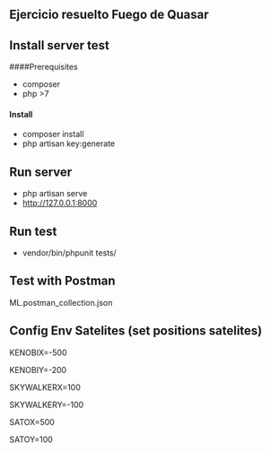 ## Ejercicio resuelto Fuego de Quasar

## Install server test
####Prerequisites
* composer
* php >7
#### Install
* composer install 
* php artisan key:generate
## Run server
* php artisan serve
* http://127.0.0.1:8000
## Run test
* vendor/bin/phpunit tests/
## Test with Postman
ML.postman_collection.json

## Config Env Satelites (set positions satelites)
KENOBIX=-500

KENOBIY=-200

SKYWALKERX=100

SKYWALKERY=-100

SATOX=500

SATOY=100


